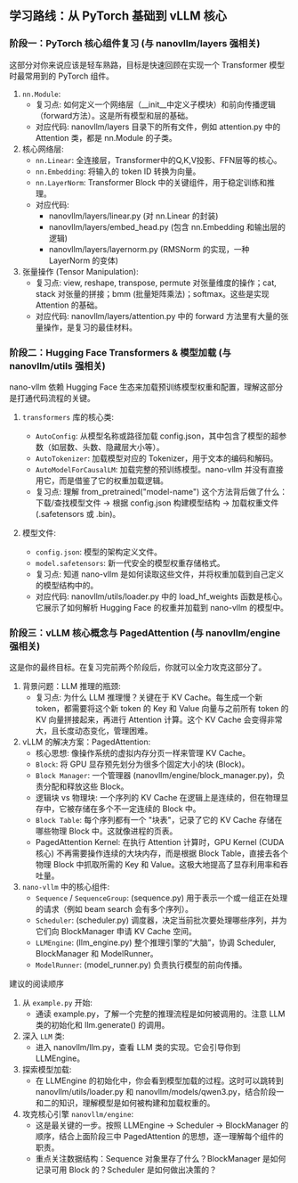 ## 学习路线：从 PyTorch 基础到 vLLM 核心

### 阶段一：PyTorch 核心组件复习 (与 nanovllm/layers 强相关)

这部分对你来说应该是轻车熟路，目标是快速回顾在实现一个 Transformer 模型时最常用到的 PyTorch 组件。

1. `nn.Module`:
    * 复习点: 如何定义一个网络层（__init__中定义子模块）和前向传播逻辑（forward方法）。这是所有模型和层的基础。
    * 对应代码: nanovllm/layers 目录下的所有文件，例如 attention.py 中的 Attention 类，都是 nn.Module 的子类。
2. 核心网络层:
    * `nn.Linear`: 全连接层，Transformer中的Q,K,V投影、FFN层等的核心。
    * `nn.Embedding`: 将输入的 token ID 转换为向量。
    * `nn.LayerNorm`: Transformer Block 中的关键组件，用于稳定训练和推理。
    * 对应代码:
        * nanovllm/layers/linear.py (对 nn.Linear 的封装)
        * nanovllm/layers/embed_head.py (包含 nn.Embedding 和输出层的逻辑)
        * nanovllm/layers/layernorm.py (RMSNorm 的实现，一种 LayerNorm 的变体)
3. 张量操作 (Tensor Manipulation):
    * 复习点: view, reshape, transpose, permute 对张量维度的操作；cat, stack 对张量的拼接；bmm (批量矩阵乘法)；softmax。这些是实现 Attention 的基础。
    * 对应代码: nanovllm/layers/attention.py 中的 forward 方法里有大量的张量操作，是复习的最佳材料。

### 阶段二：Hugging Face Transformers & 模型加载 (与 nanovllm/utils 强相关)

nano-vllm 依赖 Hugging Face 生态来加载预训练模型权重和配置，理解这部分是打通代码流程的关键。

1. `transformers` 库的核心类:
    * `AutoConfig`: 从模型名称或路径加载 config.json，其中包含了模型的超参数（如层数、头数、隐藏层大小等）。
    * `AutoTokenizer`: 加载模型对应的 Tokenizer，用于文本的编码和解码。
    * `AutoModelForCausalLM`: 加载完整的预训练模型。nano-vllm 并没有直接用它，而是借鉴了它的权重加载逻辑。
    * 复习点: 理解 from_pretrained("model-name") 这个方法背后做了什么：下载/查找模型文件 -> 根据 config.json 构建模型结构 -> 加载权重文件 (.safetensors 或 
      .bin)。

2. 模型文件:
    * `config.json`: 模型的架构定义文件。
    * `model.safetensors`: 新一代安全的模型权重存储格式。
    * 复习点: 知道 nano-vllm 是如何读取这些文件，并将权重加载到自己定义的模型结构中的。
    * 对应代码: nanovllm/utils/loader.py 中的 load_hf_weights 函数是核心。它展示了如何解析 Hugging Face 的权重并加载到 nano-vllm 的模型中。

### 阶段三：vLLM 核心概念与 PagedAttention (与 nanovllm/engine 强相关)

这是你的最终目标。在复习完前两个阶段后，你就可以全力攻克这部分了。

1. 背景问题：LLM 推理的瓶颈:
    * 复习点: 为什么 LLM 推理慢？关键在于 KV Cache。每生成一个新 token，都需要将这个新 token 的 Key 和 Value 向量与之前所有 token 的 KV 
      向量拼接起来，再进行 Attention 计算。这个 KV Cache 会变得非常大，且长度动态变化，管理困难。
2. vLLM 的解决方案：PagedAttention:
    * 核心思想: 像操作系统的虚拟内存分页一样来管理 KV Cache。
    * `Block`: 将 GPU 显存预先划分为很多个固定大小的块 (Block)。
    * `Block Manager`: 一个管理器 (nanovllm/engine/block_manager.py)，负责分配和释放这些 Block。
    * 逻辑块 vs 物理块: 一个序列的 KV Cache 在逻辑上是连续的，但在物理显存中，它被存储在多个不一定连续的 Block 中。
    * `Block Table`: 每个序列都有一个 "块表"，记录了它的 KV Cache 存储在哪些物理 Block 中。这就像进程的页表。
    * PagedAttention Kernel: 在执行 Attention 计算时，GPU Kernel (CUDA 核心) 不再需要操作连续的大块内存，而是根据 Block Table，直接去各个物理 Block 
      中抓取所需的 Key 和 Value。这极大地提高了显存利用率和吞吐量。
3. `nano-vllm` 中的核心组件:
    * `Sequence` / `SequenceGroup`: (sequence.py) 用于表示一个或一组正在处理的请求（例如 beam search 会有多个序列）。
    * `Scheduler`: (scheduler.py) 调度器，决定当前批次要处理哪些序列，并为它们向 BlockManager 申请 KV Cache 空间。
    * `LLMEngine`: (llm_engine.py) 整个推理引擎的“大脑”，协调 Scheduler, BlockManager 和 ModelRunner。
    * `ModelRunner`: (model_runner.py) 负责执行模型的前向传播。

建议的阅读顺序

1. 从 `example.py` 开始:
    * 通读 example.py，了解一个完整的推理流程是如何被调用的。注意 LLM 类的初始化和 llm.generate() 的调用。
2. 深入 `LLM` 类:
    * 进入 nanovllm/llm.py，查看 LLM 类的实现。它会引导你到 LLMEngine。
3. 探索模型加载:
    * 在 LLMEngine 的初始化中，你会看到模型加载的过程。这时可以跳转到 nanovllm/utils/loader.py 和 
      nanovllm/models/qwen3.py，结合阶段一和二的知识，理解模型是如何被构建和加载权重的。
4. 攻克核心引擎 `nanovllm/engine`:
    * 这是最关键的一步。按照 LLMEngine -> Scheduler -> BlockManager 的顺序，结合上面阶段三中 PagedAttention 的思想，逐一理解每个组件的职责。
    * 重点关注数据结构：Sequence 对象里存了什么？BlockManager 是如何记录可用 Block 的？Scheduler 是如何做出决策的？